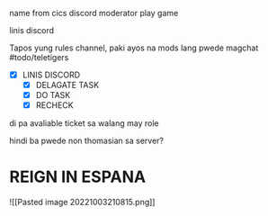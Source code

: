 name
from cics
discord moderator
play game


linis discord


Tapos yung rules channel, paki ayos na mods lang pwede magchat
#todo/teletigers
- [x] LINIS DISCORD
    - [x] DELAGATE TASK
    - [x] DO TASK
    - [x] RECHECK

di pa avaliable ticket sa walang may role

hindi ba pwede non thomasian sa server?



# REIGN IN ESPANA
![[Pasted image 20221003210815.png]]